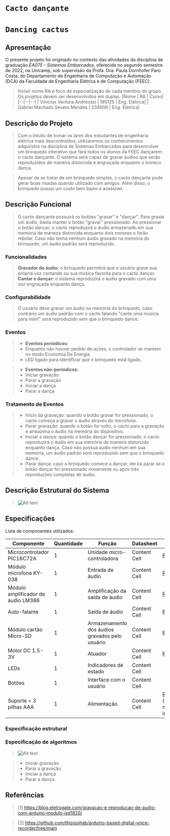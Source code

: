 # `Cacto dançante`
# `Dancing cactus`

## Apresentação

O presente projeto foi originado no contexto das atividades da disciplina de graduação *EA075 - Sistemas Embarcados*, 
oferecida no segundo semestre de 2022, na Unicamp, sob supervisão da Profa. Dra. Paula Dornhofer Paro Costa, do Departamento de Engenharia de Computação e Automação (DCA) da Faculdade de Engenharia Elétrica e de Computação (FEEC).

> Incluir nome RA e foco de especialização de cada membro do grupo. Os projetos devem ser desenvolvidos em duplas.
> |Nome  | RA | Curso|
> |--|--|--|
> | Vinicius Ventura Andreossi  | 195125  | Eng. Elétrica|
> | Gabriel Machado Severo Mendes  | 234906  | Eng. Elétrica|


## Descrição do Projeto
> Com o intuito de tornar os lares dos estudantes de engenharia elétrica mais descontraídos, utilizaremos os conhecimentos adquiridos 
> na disciplina de Sistemas Embarcados para desenvolver um brinquedo interativo que fará todos os alunos da FEEC dançarem: o cacto dançante. 
> O sistema será capaz de gravar áudios que serão reproduzidos de maneira distorcida e engraçada enquanto o boneco dança.

> Apesar de se tratar de um brinquedo simples, o cacto dançante pode gerar boas risadas quando utilizado com amigos. Além disso, o brinquedo possui um custo bem baixo e acessível.

## Descrição Funcional
> O cacto dançante possuirá os botões "gravar" e "dançar". Para gravar um áudio, basta manter o botão "gravar" pressionado. Ao pressionar o botão dançar,
> o cacto reproduzirá o áudio armazenado em sua memória de maneira distorcida enquanto dois motores o farão rebolar. Caso não tenha nenhum áudio gravado
> na memória do brinquedo, um áudio padrão será reproduzido.

### Funcionalidades
> **Gravador de áudio:** o brinquedo permitirá que o usuário grave sua própria voz cantando ou sua música favorita para o cacto dançar.  
> **Cantar e dançar:** o sistema reproduzirá o áudio gravado com uma voz engraçada enquanto dança.

### Configurabilidade
> O usuário deve gravar um áudio na memória do brinquedo, caso contrário um áudio padrão com o cacto falando "cante uma música para mim!" será 
> reproduzido sem que o brinquedo dance. 

### Eventos
> * **Eventos periódicos:**
> * Enquanto não houver pedido de ações, o controlador se mantem no modo Economia De Energia.
> * LED ligado para identificar que o brinquedo está ligado.

> * **Eventos não-periódicos:**
> * Iniciar gravação
> * Parar a gravação
> * Iniciar a dança
> * Parar a dança

### Tratamento de Eventos
> * Início da gravação: quando o botão gravar for pressionado, o cacto começa a gravar o áudio através do microfone.
> * Parar gravação: quando o botão for solto, o cacto para a gravação e armazena o áudio na memória do dispositivo.
> * Iniciar a dança: quando o botão dançar for pressionado, o cacto reproduzirá o áudio em sua memória de maneira distorcida enquanto dança. Caso não
> possua áudio nenhum em sua memória, um áudio padrão será reproduzido sem que o brinquedo dance.
> * Parar dança: caso o brinquedo comece a dançar, ele irá parar se o botão dançar for pressionado novamente ou após três reproduções completas do áudio.

## Descrição Estrutural do Sistema
> <img title="a title" alt="Alt text" src="https://raw.githubusercontent.com/viniandrs/ea075-2023.1/main/projetos/cacto_dancante/images/diagrama_estrutural.png">

## Especificações

Lista de componentes utilizados:

| Componente  | Quantidade | Função | Datasheet | Preço |
| ------------- | ------------- | ------------- | ------------- | ------------- |
| Microcontrolador PIC16C72A  | 1  | Unidade micro-controladora  | Content Cell  | [R$20,00](https://www.acheicomponentes.com.br/circuitos-integrados/dip-pth/dip-28/ci-microcontrolador-pic16c72a-04sp-dip-28) |
| Módulo microfone KY-038 | 1 | Entrada de áudio  | Content Cell  | [R$10,90](https://www.makerhero.com/produto/sensor-de-som-ky-038-microfone/)  |
| Módulo amplificador de áudio LM386 | 1 | Amplificação da saída de áudio  | Content Cell  | [R$10,36](https://www.eletrogate.com/modulo-amplificador-de-audio-com-lm386) |
| Auto-falante | 1 | Saída de áudio  | Content Cell  | [R$8,46](https://www.eletrogate.com/mini-alto-falante-0.5w-8ohms) |
| Módulo cartão Micro-SD | 1  | Armazenamento dos áudios gravados pelo usuário | Content Cell  | [R$8,90](https://www.makerhero.com/produto/modulo-cartao-micro-sd/)  |
| Motor DC 1.5-3V | 1 | Atuador | Content Cell  | [R$6,90](https://www.eletrogate.com/mini-motor-dc-15-3v) |
| LEDs | 1 | Indicadores de estado | Content Cell  | []() |
| Botões | 1 | Interface com o usuário | Content Cell  | []() |
| Suporte + 3 pilhas AAA | 1  | Alimentação | Content Cell  | [R$7,00](https://www.multcomercial.com.br/suporte-para-3-pilhas-aaa-com-tampa-e-rabicho-de-15cm-jd15-6039a-jinda.html) (pilhas não inclusas) |

### Especificação estrutural

### Especificação de algoritmos
> <img title="a title" alt="Alt text" src="https://github.com/viniandrs/ea075-2023.1/blob/main/projetos/cacto_dancante/images/especificacao_software.png">


> * Iniciar gravação
> * Parar a gravação
> * Iniciar a dança
> * Parar a dança


## Referências
> [1] https://blog.eletrogate.com/gravacao-e-reproducao-de-audio-com-arduino-modulo-isd1820/

> [2] https://github.com/thisissihab/arduino-based-digital-voice-recorder/tree/main
